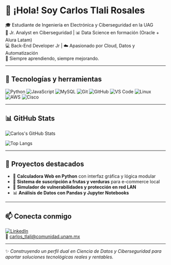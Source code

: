 # 👋 ¡Hola! Soy Carlos Tlali Rosales

🎓 Estudiante de Ingeniería en Electrónica y Ciberseguridad en la UAG  
🔐 Jr. Analyst en Ciberseguridad | 📊 Data Science en formación (Oracle + Alura Latam)  
💻 Back-End Developer Jr | ☁️ Apasionado por Cloud, Datos y Automatización  
🌱 Siempre aprendiendo, siempre mejorando.

---

## 🚀 Tecnologías y herramientas
![Python](https://img.shields.io/badge/-Python-05122A?style=flat&logo=python)
![JavaScript](https://img.shields.io/badge/-JavaScript-05122A?style=flat&logo=javascript)
![MySQL](https://img.shields.io/badge/-MySQL-05122A?style=flat&logo=mysql)
![Git](https://img.shields.io/badge/-Git-05122A?style=flat&logo=git)
![GitHub](https://img.shields.io/badge/-GitHub-05122A?style=flat&logo=github)
![VS Code](https://img.shields.io/badge/-VS%20Code-05122A?style=flat&logo=visual-studio-code)
![Linux](https://img.shields.io/badge/-Linux-05122A?style=flat&logo=linux)
![AWS](https://img.shields.io/badge/-AWS-05122A?style=flat&logo=amazon-aws)
![Cisco](https://img.shields.io/badge/-Cisco-05122A?style=flat&logo=cisco)

---

## 📊 GitHub Stats
![Carlos's GitHub Stats](https://github-readme-stats.vercel.app/api?username=Mrlexintong1&show_icons=true&theme=radical)

![Top Langs](https://github-readme-stats.vercel.app/api/top-langs/?username=Mrlexintong1&layout=compact&theme=radical)

---

## 📌 Proyectos destacados

- 🔢 **Calculadora Web en Python** con interfaz gráfica y lógica modular
- 🌱 **Sistema de suscripción a frutas y verduras** para e-commerce local
- 🔐 **Simulador de vulnerabilidades y protección en red LAN**
- 📊 **Análisis de Datos con Pandas y Jupyter Notebooks**

---

## 📫 Conecta conmigo

[![LinkedIn](https://img.shields.io/badge/-LinkedIn-0A66C2?style=flat&logo=linkedin&logoColor=white)](https://www.linkedin.com/in/carlos-tlali-rosales)  
📧 carlos_tlali@comunidad.unam.mx

---

✨ *Construyendo un perfil dual en Ciencia de Datos y Ciberseguridad para aportar soluciones tecnológicas reales y rentables.*

